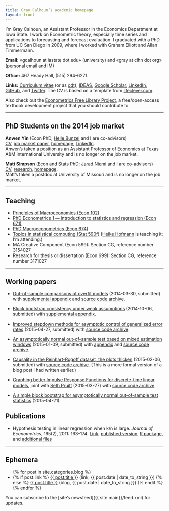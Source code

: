 ```yaml
---
title: Gray Calhoun’s academic homepage
layout: front
---
```


I’m Gray Calhoun, an Assistant Professor in the Economics Department
at Iowa State. I work on Econometric theory, especially time series
and applications to forecasting and forecast evaluation. I graduated
with a PhD from UC San Diego in 2009, where I worked with Graham
Elliott and Allan Timmermann.

**Email:** «gcalhoun at iastate dot edu» (university) and «gray at clhn
dot org» (personal email and IM)

**Office:** 467 Heady Hall, (515) 294-6271.

**Links:**
[Curriculum vitae](/calhoun-cv.pdf)
(or as [odt](/calhoun-cv.odt)),
[IDEAS](http://ideas.repec.org/f/pca491.html),
[Google Scholar](http://scholar.google.com/citations?hl=en&user=OS8d9ycAAAAJ),
[LinkedIn](https://linkedin.com/in/grayclhn),
[GitHub](https://github.com/grayclhn),
and [Twitter](https://twitter.com/grayclhn).
The CV is based on a template from
[lifeclever.com](http://www.lifeclever.com/give-your-resume-a-face-lift/).

Also check out the [Econometrics Free Library Project][EFLP],
a free/open-access textbook development project that you
should contribute to.

[EFLP]: http://www.econometricslibrary.org

<hr />

## PhD Students on the 2014 job market

**Anwen Yin** (Econ PhD, [Helle Bunzel](https://www.econ.iastate.edu/people/faculty/bunzel-helle) and I are co-advisors)  
[CV](http://anwenyin.weebly.com/cv.html),
[job market paper](http://anwenyin.weebly.com/uploads/4/1/6/0/41609955/cv_model_averaging_20141104.pdf),
[homepage](http://anwenyin.weebly.com/),
[LinkedIn](http://www.linkedin.com/pub/anwen-yin/27/650/970).  
Anwen’s taken a position as an Assistant Professor of Economics at
Texas A&M International University and is no longer on the job market.

**Matt Simpson** (Econ and Stats PhD; [Jarad Niemi](http://www.jarad.me/) and I are co-advisors)  
[CV](http://www.themattsimpson.com/wp-content/uploads/2014/10/CV.pdf),
[research](http://www.themattsimpson.com/research-2/),
[homepage](http://www.themattsimpson.com/).  
Matt’s taken a postdoc at University of Missouri and is no longer on the job market.

<hr />

## Teaching
* [Principles of Macroeconomics (Econ 102)](102)
* [PhD Econometrics 1 — introduction to statistics
  and regression (Econ 671)](671)
* [PhD Macroeconometrics (Econ 674)](674)
* [Topics in statistical computing (Stat 590f)][590f] ([Heike Hofmann][]
  is teaching it; I’m attending.)
* MA Creative Component (Econ 599): Section CG,
  reference number 3154027
* Research for thesis or dissertation (Econ 699): Section CG,
  reference number 3171027

[590f]: https://github.com/heike/stat590f
[Heike Hofmann]: http://hofmann.public.iastate.edu/

<hr />

## Working papers

* [Out-of-sample comparisons of overfit models](http://www.econ.iastate.edu/research/working-papers/p12462)
  (2014-03-30, submitted) with
  [supplemental appendix](dl/calhoun-oosoverfit-appendix.pdf) and
  [source code archive](dl/calhoun-oosoverfit-v2014-09-22.zip).
  <!-- [Private git repository](https://git.ece.iastate.edu/gcalhoun/oos-overfit) -->

* [Block bootstrap consistency under weak assumptions](http://www.econ.iastate.edu/research/working-papers/p14313)
  (2014-10-06, submitted) with
  [supplemental appendix](dl/calhoun-bootstrap-appendix.pdf).
  <!-- [Private git repository](https://git.ece.iastate.edu/gcalhoun/statboot-paper) -->

* [Improved stepdown methods for asymptotic control of generalized error rates](dl/calhoun-stepdown.pdf)
  (2015-04-27, submitted) with
  [source code archive](dl/calhoun-stepdown-v2015-04-27.zip).
  <!-- [Private git repository](https://git.ece.iastate.edu/gcalhoun/stepdown-paper/) -->

* [An asymptotically normal out-of-sample test based on mixed estimation windows](dl/calhoun-mixed-window.pdf)
  (2015-01-09, submitted) with
  [appendix](dl/calhoun-mixed-window-appendix.pdf) and
  [source code archive](dl/calhoun-mixedwindow-2015-04-23.zip).
  <!-- [Private git repository](https://git.ece.iastate.edu/gcalhoun/mixedwindow) -->

* [Causality in the Reinhart-Rogoff dataset, the plots thicken](dl/calhoun-rr-graphics.pdf)
  (2015-02-06, submitted) with
  [source code archive](dl/calhoun-rr-graphics.zip).
  (This is a more formal version of a blog post I had written earlier.)
  <!-- [Private git repository](https://git.ece.iastate.edu/gcalhoun/rr_graphics) -->

* [Graphing better Impulse Response Functions for discrete-time linear models](dl/calhoun-smooth-irf.pdf),
  joint with [Seth Pruitt](https://sites.google.com/site/sethpruittnet/)
  (2015-03-27) with [source code archive](dl/calhoun-smooth-irf.zip).
  <!-- [Private git repository](https://git.ece.iastate.edu/gcalhoun/smooth_irf) -->

* [A simple block bootstrap for asymptotically normal out-of-sample test statistics](dl/calhoun-oosbootstrap.pdf)
  (2015-04-21).
  <!-- [Private git repository](https://git.ece.iastate.edu/gcalhoun/oosbootstrap) -->

## Publications

* Hypothesis testing in linear regression when k/n is large. *Journal
  of Econometrics*, 165(2), 2011: 163–174.
  [Link](http://www.econ.iastate.edu/research/working-papers/p12216),
  [published version](http://www.sciencedirect.com/science/article/pii/S0304407611001448),
  [R package](dl/ftestLargeK_1.0.tar.gz), and
  [additional files](dl/calhoun-2010-ftest.tar.gz)

<hr />

## Ephemera

<ul>
{% for post in site.categories.blog %}
<li>
{% if post.link %}
<a href="{{ post.link }}">{{ post.title }}</a> (link, {{ post.date | date_to_string }})
{% else %}
<a href="{{ site.url}}{{ post.url }}">{{ post.title }}</a> (blog, {{ post.date | date_to_string }})
{% endif %}
</li>
{% endfor %}
</ul>

You can subscribe to the [site’s newsfeed]({{ site.main}}/feed.xml)
for updates.
